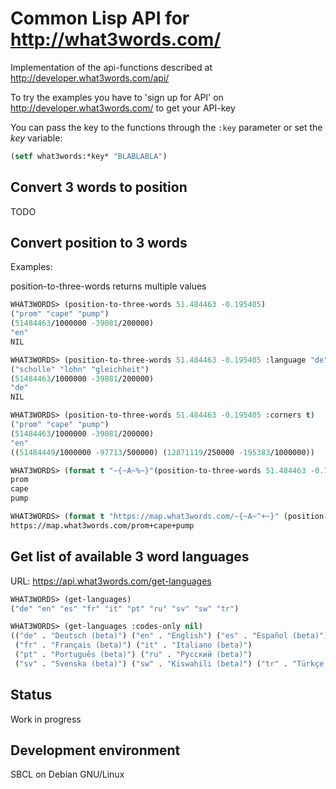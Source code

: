 Common Lisp API for http://what3words.com/
=========================================

Implementation of the api-functions described at http://developer.what3words.com/api/

To try the examples you have to 'sign up for API' on http://developer.what3words.com/ to get your API-key

You can pass the key to the functions through the ```:key``` parameter or set the *key* variable:

```lisp
(setf what3words:*key* "BLABLABLA")
```


Convert 3 words to position
----------------------------

TODO



Convert position to 3 words
----------------------------

Examples:

position-to-three-words returns multiple values

```lisp
WHAT3WORDS> (position-to-three-words 51.484463 -0.195405)
("prom" "cape" "pump")
(51484463/1000000 -39081/200000)
"en"
NIL

WHAT3WORDS> (position-to-three-words 51.484463 -0.195405 :language "de")
("scholle" "lohn" "gleichheit")
(51484463/1000000 -39081/200000)
"de"
NIL

WHAT3WORDS> (position-to-three-words 51.484463 -0.195405 :corners t)
("prom" "cape" "pump")
(51484463/1000000 -39081/200000)
"en"
((51484449/1000000 -97713/500000) (12871119/250000 -195383/1000000))

WHAT3WORDS> (format t "~{~A~%~}"(position-to-three-words 51.484463 -0.195405))
prom
cape
pump

WHAT3WORDS> (format t "https://map.what3words.com/~{~A~^+~}" (position-to-three-words 51.484463 -0.195405))
https://map.what3words.com/prom+cape+pump
```




Get list of available 3 word languages
---------------------------------------

URL: https://api.what3words.com/get-languages

```lisp
WHAT3WORDS> (get-languages)
("de" "en" "es" "fr" "it" "pt" "ru" "sv" "sw" "tr")

WHAT3WORDS> (get-languages :codes-only nil)
(("de" . "Deutsch (beta)") ("en" . "English") ("es" . "Español (beta)")
 ("fr" . "Français (beta)") ("it" . "Italiano (beta)")
 ("pt" . "Português (beta)") ("ru" . "Русский (beta)")
 ("sv" . "Svenska (beta)") ("sw" . "Kiswahili (beta)") ("tr" . "Türkçe (beta)"))
 ```

Status
---------
Work in progress

Development environment
-----------------------
SBCL on Debian GNU/Linux